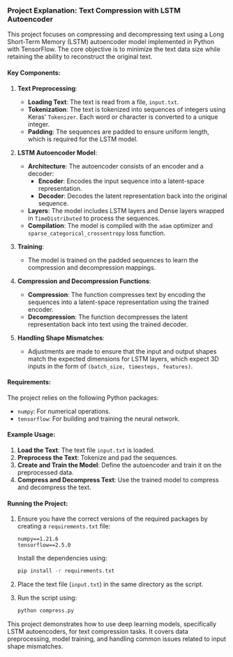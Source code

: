 ### Project Explanation: Text Compression with LSTM Autoencoder

This project focuses on compressing and decompressing text using a Long Short-Term Memory (LSTM) autoencoder model implemented in Python with TensorFlow. The core objective is to minimize the text data size while retaining the ability to reconstruct the original text.

#### Key Components:

1. **Text Preprocessing**:
   - **Loading Text**: The text is read from a file, `input.txt`.
   - **Tokenization**: The text is tokenized into sequences of integers using Keras' `Tokenizer`. Each word or character is converted to a unique integer.
   - **Padding**: The sequences are padded to ensure uniform length, which is required for the LSTM model.

2. **LSTM Autoencoder Model**:
   - **Architecture**: The autoencoder consists of an encoder and a decoder:
     - **Encoder**: Encodes the input sequence into a latent-space representation.
     - **Decoder**: Decodes the latent representation back into the original sequence.
   - **Layers**: The model includes LSTM layers and Dense layers wrapped in `TimeDistributed` to process the sequences.
   - **Compilation**: The model is compiled with the `adam` optimizer and `sparse_categorical_crossentropy` loss function.

3. **Training**:
   - The model is trained on the padded sequences to learn the compression and decompression mappings.

4. **Compression and Decompression Functions**:
   - **Compression**: The function compresses text by encoding the sequences into a latent-space representation using the trained encoder.
   - **Decompression**: The function decompresses the latent representation back into text using the trained decoder.

5. **Handling Shape Mismatches**:
   - Adjustments are made to ensure that the input and output shapes match the expected dimensions for LSTM layers, which expect 3D inputs in the form of `(batch_size, timesteps, features)`.

#### Requirements:

The project relies on the following Python packages:
- `numpy`: For numerical operations.
- `tensorflow`: For building and training the neural network.

#### Example Usage:

1. **Load the Text**: The text file `input.txt` is loaded.
2. **Preprocess the Text**: Tokenize and pad the sequences.
3. **Create and Train the Model**: Define the autoencoder and train it on the preprocessed data.
4. **Compress and Decompress Text**: Use the trained model to compress and decompress the text.

#### Running the Project:

1. Ensure you have the correct versions of the required packages by creating a `requirements.txt` file:
    ```plaintext
    numpy==1.21.6
    tensorflow==2.5.0
    ```
   Install the dependencies using:
    ```bash
    pip install -r requirements.txt
    ```

2. Place the text file (`input.txt`) in the same directory as the script.

3. Run the script using:
    ```bash
    python compress.py
    ```

This project demonstrates how to use deep learning models, specifically LSTM autoencoders, for text compression tasks. It covers data preprocessing, model training, and handling common issues related to input shape mismatches.
